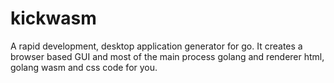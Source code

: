 # kickwasm
A rapid development, desktop application generator for go. It creates a browser based GUI and most of the main process golang and renderer html, golang wasm and css code for you.
